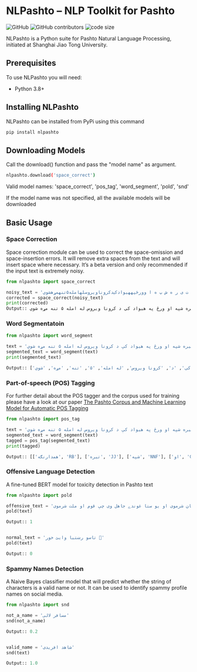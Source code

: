 # NLPashto – NLP Toolkit for Pashto
![GitHub](https://img.shields.io/github/license/ijazul-haq/nlpashto) ![GitHub contributors](https://img.shields.io/github/contributors/ijazul-haq/nlpashto) ![code size](https://img.shields.io/github/languages/code-size/ijazul-haq/nlpashto)

NLPashto is a Python suite for Pashto Natural Language Processing, initiated at Shanghai Jiao Tong University. 

## Prerequisites
To use NLPashto you will need:
* Python 3.8+

## Installing NLPashto
NLPashto can be installed from PyPi using this command
```bash
pip install nlpashto
```

## Downloading Models
Call the download() function and pass the "model name" as argument.
```bash
nlpashto.download('space_correct')
```
Valid model names: 'space_correct', 'pos_tag', 'word_segment', 'pold', 'snd'

If the model name was not specified, all the available models will be downloaded


## Basic Usage


### Space Correction
Space correction module can be used to correct the space-omission and space-insertion errors. It will remove extra spaces from the text and will insert space where necessary. It’s a beta version and only recommended if the input text is extremely noisy. 

```python
from nlpashto import space_correct

noisy_text = 'ه  م  د  ا  ر  ن  ګ ه ت ی ر ه ش پ ه ا وورځپههیوادکېدکروناویروسلهامله۵تنهمړهشوي'
corrected = space_correct(noisy_text)
print(corrected)
Output:: همدارنګه تیره شپه او ورځ په هیواد کې د کرونا ویروس له امله ۵ تنه مړه شوي
```


### Word Segmentatoin
```python
from nlpashto import word_segment

text = 'همدارنګه تیره شپه او ورځ په هیواد کې د کرونا ویروس له امله ۵ تنه مړه شوي'
segmented_text = word_segment(text)
print(segmented_text)

Output:: ['همدارنګه', 'تیره', 'شپه', 'او', 'ورځ', 'په', 'هیواد', 'کې', 'د', 'کرونا ویروس', 'له امله', '۵', 'تنه', 'مړه', 'شوي']
```

### Part-of-speech (POS) Tagging
For further detail about the POS tagger and the corpus used for training please have a look at our paper [The Pashto Corpus and Machine Learning Model for Automatic POS Tagging](https://www.researchsquare.com/article/rs-2712906/v1)
```python
from nlpashto import pos_tag

text = 'همدارنګه تیره شپه او ورځ په هیواد کې د کرونا ویروس له امله ۵ تنه مړه شوي'
segmented_text = word_segment(text)
tagged = pos_tag(segmented_text)
print(tagged) 

Output:: [['همدارنګه', 'RB'], ['تیره', 'JJ'], ['شپه', 'NNF'], ['او', 'CC'], ['ورځ', 'NNM'], ['په', 'IN'], ['هیواد', 'NNM'], ['کې', 'PT'], ['د', 'IN'], ['کرونا ویروس', 'NNP'], ['له امله', 'RB'], ['۵', 'NB'], ['تنه', 'NNS'], ['مړه', 'JJ'], ['شوي', 'VBDX']]
```

### Offensive Language Detection
A fine-tuned BERT model for toxicity detection in Pashto text

```python
from nlpashto import pold

offensive_text = 'مړه یو کس وی صرف ځان شرموی او یو ستا غوندے جاهل وی چې قوم او ملت شرموی'
pold(text)

Output:: 1


normal_text = 'تاسو رښتیا وایئ خور 🙏'
pold(text)

Output:: 0
```

### Spammy Names Detection
A Naive Bayes classifier model that will predict whether the string of characters is a valid name or not. It can be used to identify spammy profile names on social media.

```python
from nlpashto import snd

not_a_name = 'مسافر لالی'
snd(not_a_name)

Output:: 0.2


valid_name = 'شاهد افريدی'
snd(text)

Output:: 1.0
```
